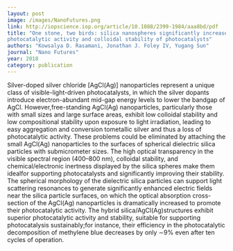 ```yaml
---
layout: post
image: /images/NanoFutures.png
link: http://iopscience.iop.org/article/10.1088/2399-1984/aaa8bd/pdf
title: "One stone, two birds: silica nanospheres significantly increase
photocatalytic activity and colloidal stability of photocatalysts"
authors: "Kowsalya D. Rasamani, Jonathan J. Foley IV, Yugang Sun"
journal: "Nano Futures"
year: 2018
category: publication
---
```

Silver-doped silver chloride [AgCl(Ag)] nanoparticles represent a unique class of visible-light-driven
photocatalysts, in which the silver dopants introduce electron-abundant mid-gap energy levels to lower the
bandgap of AgCl. However,free-standing AgCl(Ag) nanoparticles, particularly those with small sizes and
large surface areas, exhibit low colloidal stability and low compositional stability upon exposure to light
irradiation, leading to easy aggregation and conversion tometallic silver and thus a loss of photocatalytic
activity. These problems could be eliminated by attaching the small AgCl(Ag) nanoparticles to the surfaces
of spherical dielectric silica particles with submicrometer sizes. The high optical transparency in the visible
spectral region (400–800 nm), colloidal stability, and chemical/electronic inertness displayed by the silica
spheres make them idealfor supporting photocatalysts and significantly improving their stability. The
spherical morphology of the dielectric silica particles can support light scattering resonances to generate
significantly enhanced electric fields near the silica particle surfaces, on which the optical absorption
cross-section of the AgCl(Ag) nanoparticles is dramatically increased to promote their photocatalytic
activity. The hybrid silica/AgCl(Ag)structures exhibit superior photocatalytic activity and stability, suitable
for supporting photocatalysis sustainably;for instance, their efficiency in the photocatalytic decomposition
of methylene blue decreases by only ∼9% even after ten cycles of operation.
